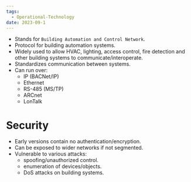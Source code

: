 ```yaml
---
tags:
  - Operational-Technology
date: 2023-09-1
---
```

- Stands for `Building Automation and Control Network`.
- Protocol for building automation systems.
- Widely used to allow HVAC, lighting, access control, fire detection and other building systems to communicate/interoperate.
- Standardizes communication between systems.
- Can run over:
	- IP (BACNet/IP)
	- Ethernet
	- RS-485 (MS/TP)
	- ARCnet
	- LonTalk
# Security

- Early versions contain no authentication/encryption.
- Can be exposed to wider networks if not segmented.
- Vulnerable to various attacks:
	- spoofing/unauthorized control.
	- enumeration of devices/objects.
	- DoS attacks on building systems.
